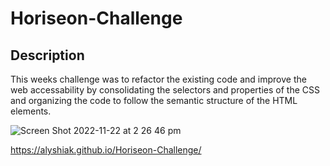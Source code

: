 # Horiseon-Challenge

## Description
This weeks challenge was to refactor the existing code and improve the web accessability by consolidating the selectors and properties of the CSS and organizing the code to follow the semantic structure of the HTML elements. 

![Screen Shot 2022-11-22 at 2 26 46 pm](https://user-images.githubusercontent.com/111984179/203214054-ec065992-3500-4624-8bb3-a2d122f41c5a.png)


https://alyshiak.github.io/Horiseon-Challenge/
